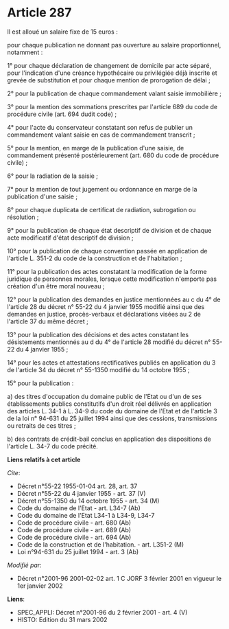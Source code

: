 # Article 287

Il est alloué un salaire fixe de 15 euros :

pour chaque publication ne donnant pas ouverture au salaire proportionnel, notamment :

1° pour chaque déclaration de changement de domicile par acte séparé, pour l'indication d'une créance hypothécaire ou
privilégiée déjà inscrite et grevée de substitution et pour chaque mention de prorogation de délai ;

2° pour la publication de chaque commandement valant saisie immobilière ;

3° pour la mention des sommations prescrites par l'article 689 du code de procédure civile (art. 694 dudit code) ;

4° pour l'acte du conservateur constatant son refus de publier un commandement valant saisie en cas de commandement
transcrit ;

5° pour la mention, en marge de la publication d'une saisie, de commandement présenté postérieurement (art. 680 du code de
procédure civile) ;

6° pour la radiation de la saisie ;

7° pour la mention de tout jugement ou ordonnance en marge de la publication d'une saisie ;

8° pour chaque duplicata de certificat de radiation, subrogation ou résolution ;

9° pour la publication de chaque état descriptif de division et de chaque acte modificatif d'état descriptif de division ;

10° pour la publication de chaque convention passée en application de l'article L. 351-2 du code de la construction et de
l'habitation ;

11° pour la publication des actes constatant la modification de la forme juridique de personnes morales, lorsque cette
modification n'emporte pas création d'un être moral nouveau ;

12° pour la publication des demandes en justice mentionnées au c du 4° de l'article 28 du décret n° 55-22 du 4 janvier 1955
modifié ainsi que des demandes en justice, procès-verbaux et déclarations visées au 2 de l'article 37 du même décret ;

13° pour la publication des décisions et des actes constatant les désistements mentionnés au d du 4° de l'article 28 modifié
du décret n° 55-22 du 4 janvier 1955 ;

14° pour les actes et attestations rectificatives publiés en application du 3 de l'article 34 du décret n° 55-1350 modifié du
14 octobre 1955 ;

15° pour la publication :

a) des titres d'occupation du domaine public de l'Etat ou d'un de ses établissements publics constitutifs d'un droit réel
délivrés en application des articles L. 34-1 à L. 34-9 du code du domaine de l'Etat et de l'article 3 de la loi n° 94-631 du
25 juillet 1994 ainsi que des cessions, transmissions ou retraits de ces titres ;

b) des contrats de crédit-bail conclus en application des dispositions de l'article L. 34-7 du code précité.

**Liens relatifs à cet article**

_Cite_:

  - Décret n°55-22 1955-01-04 art. 28, art. 37
  - Décret n°55-22 du 4 janvier 1955 - art. 37 (V)
  - Décret n°55-1350 du 14 octobre 1955 - art. 34 (M)
  - Code du domaine de l'Etat - art. L34-7 (Ab)
  - Code du domaine de l'Etat L34-1 à L34-9, L34-7
  - Code de procédure civile - art. 680 (Ab)
  - Code de procédure civile - art. 689 (Ab)
  - Code de procédure civile - art. 694 (Ab)
  - Code de la construction et de l'habitation. - art. L351-2 (M)
  - Loi n°94-631 du 25 juillet 1994 - art. 3 (Ab)

_Modifié par_:

  - Décret n°2001-96 2001-02-02 art. 1 C JORF 3 février 2001 en vigueur le 1er janvier 2002

**Liens**:

  - SPEC_APPLI: Décret n°2001-96 du 2 février 2001 - art. 4 (V)
  - HISTO: Edition du 31 mars 2002
